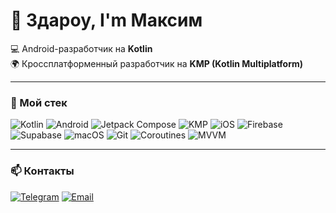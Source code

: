 # 👋 Здароу, I'm Максим

💻 Android-разработчик на **Kotlin**  
🌍 Кроссплатформенный разработчик на **KMP (Kotlin Multiplatform)**  

---

### 🚀 Мой стек
![Kotlin](https://img.shields.io/badge/-Kotlin-0095D5?logo=kotlin&logoColor=white)
![Android](https://img.shields.io/badge/-Android-3DDC84?logo=android&logoColor=white)
![Jetpack Compose](https://img.shields.io/badge/-Jetpack%20Compose-4285F4?logo=jetpack-compose&logoColor=white)
![KMP](https://img.shields.io/badge/-Kotlin%20Multiplatform-7F52FF?logo=kotlin&logoColor=white)
![iOS](https://img.shields.io/badge/-iOS-000000?logo=apple&logoColor=white)
![Firebase](https://img.shields.io/badge/-Firebase-FFCA28?logo=firebase&logoColor=black)
![Supabase](https://img.shields.io/badge/-Supabase-3ECF8E?logo=supabase&logoColor=white)
![macOS](https://img.shields.io/badge/-macOS-000000?logo=apple&logoColor=white)
![Git](https://img.shields.io/badge/-Git-F05032?logo=git&logoColor=white)
![Coroutines](https://img.shields.io/badge/-Coroutines-0095D5?logo=kotlin&logoColor=white)
![MVVM](https://img.shields.io/badge/-MVVM-5C2D91?logo=android&logoColor=white)

---

### 📫 Контакты
[![Telegram](https://img.shields.io/badge/Telegram-2CA5E0?logo=telegram&logoColor=white)](https://t.me/miksxr)
[![Email](https://img.shields.io/badge/Email-D14836?logo=gmail&logoColor=white)](mikser551@gmail.com)
